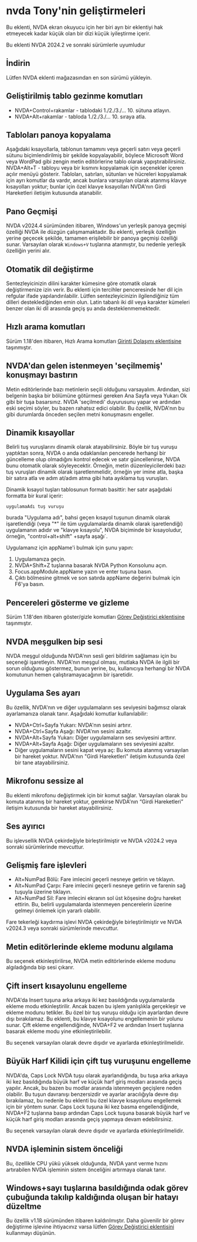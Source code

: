 # nvda Tony'nin geliştirmeleri
Bu eklenti, NVDA ekran okuyucu için her biri ayrı bir eklentiyi hak etmeyecek kadar küçük olan bir dizi küçük iyileştirme içerir.

Bu eklenti NVDA 2024.2 ve sonraki sürümlerle uyumludur

## İndirin

Lütfen NVDA eklenti mağazasından en son sürümü yükleyin.

## Geliştirilmiş tablo gezinme komutları
* NVDA+Control+rakamlar - tablodaki 1./2./3./... 10. sütuna atlayın.
* NVDA+Alt+rakamlar - tabloda 1./2./3./... 10. sıraya atla.

## Tabloları panoya kopyalama

Aşağıdaki kısayollarla, tablonun tamamını veya geçerli satırı veya geçerli sütunu biçimlendirilmiş bir şekilde kopyalayabilir, böylece Microsoft Word veya WordPad gibi zengin metin editörlerine tablo olarak yapıştırabilirsiniz.
NVDA+Alt+T - tabloyu veya bir kısmını kopyalamak için seçenekler içeren açılır menüyü gösterir.
Tabloları, satırları, sütunları ve hücreleri kopyalamak için ayrı komutlar da vardır, ancak bunlara varsayılan olarak atanmış klavye kısayolları yoktur; bunlar için özel klavye kısayolları NVDA'nın Girdi Hareketleri iletişim kutusunda atanabilir.

## Pano Geçmişi

NVDA v2024.4 sürümünden itibaren, Windows'un yerleşik panoya geçmişi özelliği NVDA ile düzgün çalışmamaktadır. Bu eklenti, yerleşik özelliğin yerine geçecek şekilde, tamamen erişilebilir bir panoya geçmişi özelliği sunar. Varsayılan olarak `Windows+V` tuşlarına atanmıştır, bu nedenle yerleşik özelliğin yerini alır.

## Otomatik dil değiştirme
Sentezleyicinizin dilini karakter kümesine göre otomatik olarak değiştirmenize izin verir. Bu eklenti için tercihler penceresinde her dil için refgular ifade yapılandırılabilir. Lütfen sentezleyicinizin ilgilendiğiniz tüm dilleri desteklediğinden emin olun. Latin tabanlı iki dil veya karakter kümeleri benzer olan iki dil arasında geçiş şu anda desteklenmemektedir.

## Hızlı arama komutları

Sürüm 1.18'den itibaren, Hızlı Arama komutları [Girinti Dolaşımı eklentisine](https://github.com/mltony/nvda-indent-nav) taşınmıştır.

## NVDA'dan gelen istenmeyen 'seçilmemiş' konuşmayı bastırın

Metin editörlerinde bazı metinlerin seçili olduğunu varsayalım. Ardından, sizi belgenin başka bir bölümüne götürmesi gereken Ana Sayfa veya Yukarı Ok gibi bir tuşa basarsınız. NVDA 'seçilmedi' duyurusunu yapar ve ardından eski seçimi söyler, bu bazen rahatsız edici olabilir. Bu özellik, NVDA'nın bu gibi durumlarda önceden seçilen metni konuşmasını engeller.

## Dinamik kısayollar

Belirli tuş vuruşlarını dinamik olarak atayabilirsiniz. Böyle bir tuş vuruşu yaptıktan sonra, NVDA o anda odaklanılan pencerede herhangi bir güncelleme olup olmadığını kontrol edecek ve satır güncellenirse, NVDA bunu otomatik olarak söyleyecektir. Örneğin, metin düzenleyicilerdeki bazı tuş vuruşları dinamik olarak işaretlenmelidir, örneğin yer imine atla, başka bir satıra atla ve adım at/adım atma gibi hata ayıklama tuş vuruşları.

Dinamik kısayol tuşları tablosunun formatı basittir: her satır aşağıdaki formatta bir kural içerir:
```
uygulamaAdı tuş vuruşu
```
burada "Uygulama adı", bahsi geçen kısayol tuşunun dinamik olarak işaretlendiği (veya "*" ile tüm uygulamalarda dinamik olarak işaretlendiği) uygulamanın adıdır ve "klavye kısayolu", NVDA biçiminde bir kısayoludur, örneğin, "control+alt+shift" +sayfa aşağı`.

Uygulamanız için appName'i bulmak için şunu yapın:

1. Uygulamanıza geçin.
2. NVDA+Shift+Z tuşlarına basarak NVDA Python Konsolunu açın.
3. Focus.appModule.appName yazın ve enter tuşuna basın.
4. Çıktı bölmesine gitmek ve son satırda appName değerini bulmak için F6'ya basın.

## Pencereleri gösterme ve gizleme

Sürüm 1.18'den itibaren göster/gizle komutları [Görev Değiştirici eklentisine](https://github.com/mltony/nvda-task-switcher) taşınmıştır.

## NVDA meşgulken bip sesi

NVDA meşgul olduğunda NVDA'nın sesli geri bildirim sağlaması için bu seçeneği işaretleyin. NVDA'nın meşgul olması, mutlaka NVDA ile ilgili bir sorun olduğunu göstermez, bunun yerine, bu, kullanıcıya herhangi bir NVDA komutunun hemen çalıştıramayacağının bir işaretidir.

## Uygulama Ses ayarı

Bu özellik, NVDA'nın ve diğer uygulamaların ses seviyesini bağımsız olarak ayarlamanıza olanak tanır. Aşağıdaki komutlar kullanılabilir:

* NVDA+Ctrl+Sayfa Yukarı: NVDA'nın sesini artırır.
* NVDA+Ctrl+Sayfa Aşağı: NVDA'nın sesini azaltır.
* NVDA+Alt+Sayfa Yukarı: Diğer uygulamaların ses seviyesini arttırır.
* NVDA+Alt+Sayfa Aşağı: Diğer uygulamaların ses seviyesini azaltır.
* Diğer uygulamaların sesini kapat veya aç: Bu komuta atanmış varsayılan bir hareket yoktur. NVDA'nın "Girdi Hareketleri" iletişim kutusunda özel bir tane atayabilirsiniz.

## Mikrofonu sessize al

Bu eklenti mikrofonu değiştirmek için bir komut sağlar. Varsayılan olarak bu komuta atanmış bir hareket yoktur, gerekirse NVDA'nın “Girdi Hareketleri” iletişim kutusunda bir hareket atayabilirsiniz.

## Ses ayırıcı

Bu işlevsellik NVDA çekirdeğiyle birleştirilmiştir ve NVDA v2024.2 veya sonraki sürümlerinde mevcuttur.

## Gelişmiş fare işlevleri

* Alt+NumPad Bölü: Fare imlecini geçerli nesneye getirin ve tıklayın.
* Alt+NumPad Çarpı: Fare imlecini geçerli nesneye getirin ve farenin sağ tuşuyla üzerine tıklayın.
* Alt+NumPad Sil: Fare imlecini ekranın sol üst köşesine doğru hareket ettirin. Bu, belirli uygulamalarda istenmeyen pencerelerin üzerine gelmeyi önlemek için yararlı olabilir.

Fare tekerleği kaydırma işlevi NVDA çekirdeğiyle birleştirilmiştir ve NVDA v2024.3 veya sonraki sürümlerinde mevcuttur.

## Metin editörlerinde ekleme modunu algılama

Bu seçenek etkinleştirilirse, NVDA metin editörlerinde ekleme modunu algıladığında bip sesi çıkarır.

## Çift insert kısayolunu engelleme

NVDA'da Insert tuşuna arka arkaya iki kez basıldığında uygulamalarda ekleme modu etkinleştirilir. Ancak bazen bu işlem yanlışlıkla gerçekleşir ve ekleme modunu tetikler. Bu özel bir tuş vuruşu olduğu için ayarlardan devre dışı bırakılamaz. Bu eklenti, bu klavye kısayolunu engellemenin bir yolunu sunar. Çift ekleme engellendiğinde, NVDA+F2 ve ardından Insert tuşlarına basarak ekleme modu yine etkinleştirilebilir.

Bu seçenek varsayılan olarak devre dışıdır ve ayarlarda etkinleştirilmelidir.

## Büyük Harf Kilidi için çift tuş vuruşunu engelleme

NVDA'da, Caps Lock NVDA tuşu olarak ayarlandığında, bu tuşa arka arkaya iki kez basıldığında büyük harf ve küçük harf giriş modları arasında geçiş yapılır. Ancak, bu bazen bu modlar arasında istenmeyen geçişlere neden olabilir. Bu tuşun davranışı benzersizdir ve ayarlar aracılığıyla devre dışı bırakılamaz, bu nedenle bu eklenti bu özel klavye kısayolunu engellemek için bir yöntem sunar. Caps Lock tuşuna iki kez basma engellendiğinde, NVDA+F2 tuşlarına basıp ardından Caps Lock tuşuna basarak büyük harf ve küçük harf giriş modları arasında geçiş yapmaya devam edebilirsiniz.

Bu seçenek varsayılan olarak devre dışıdır ve ayarlarda etkinleştirilmelidir.

## NVDA işleminin sistem önceliği

Bu, özellikle CPU yükü yüksek olduğunda, NVDA yanıt verme hızını artırabilen NVDA işleminin sistem önceliğini artırmaya olanak tanır.

## Windows+sayı tuşlarına basıldığında odak görev çubuğunda takılıp kaldığında oluşan bir hatayı düzeltme

Bu özellik v1.18 sürümünden itibaren kaldırılmıştır. Daha güvenilir bir görev değiştirme işlevine ihtiyacınız varsa lütfen [Görev Değiştirici eklentisini](https://github.com/mltony/nvda-task-switcher) kullanmayı düşünün.
